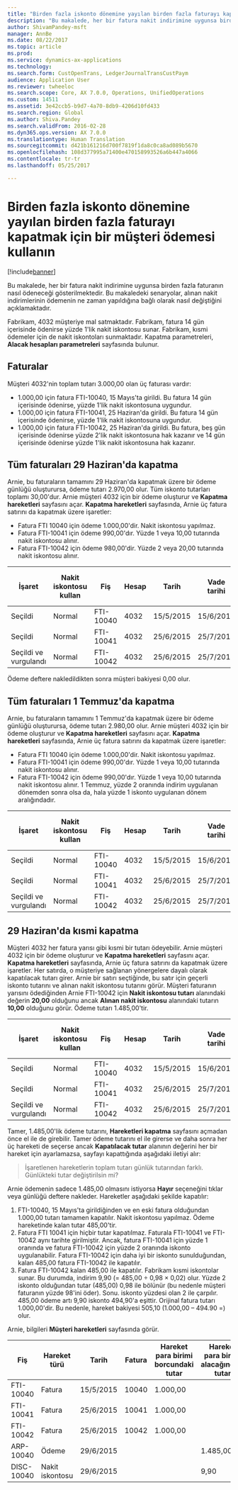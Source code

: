 ```yaml
---
title: "Birden fazla iskonto dönemine yayılan birden fazla faturayı kapatmak için bir müşteri ödemesi kullanın"
description: "Bu makalede, her bir fatura nakit indirimine uygunsa birden fazla faturanın nasıl ödeneceği gösterilmektedir. Bu makaledeki senaryolar, alınan nakit indirimlerinin ödemenin ne zaman yapıldığına bağlı olarak nasıl değiştiğini açıklamaktadır."
author: ShivamPandey-msft
manager: AnnBe
ms.date: 08/22/2017
ms.topic: article
ms.prod: 
ms.service: dynamics-ax-applications
ms.technology: 
ms.search.form: CustOpenTrans, LedgerJournalTransCustPaym
audience: Application User
ms.reviewer: twheeloc
ms.search.scope: Core, AX 7.0.0, Operations, UnifiedOperations
ms.custom: 14511
ms.assetid: 3e42ccb5-b9d7-4a70-8db9-4206d10fd433
ms.search.region: Global
ms.author: Shiva.Pandey
ms.search.validFrom: 2016-02-28
ms.dyn365.ops.version: AX 7.0.0
ms.translationtype: Human Translation
ms.sourcegitcommit: d421b161216d700f7819f1da8c0ca8ad089b5670
ms.openlocfilehash: 108d377995a71400e470158993526a6b447a4066
ms.contentlocale: tr-tr
ms.lasthandoff: 05/25/2017

---
```


# <a name="use-a-customer-payment-to-settle-multiple-invoices-that-span-multiple-discount-periods"></a>Birden fazla iskonto dönemine yayılan birden fazla faturayı kapatmak için bir müşteri ödemesi kullanın

[!include[banner](../includes/banner.md)]


Bu makalede, her bir fatura nakit indirimine uygunsa birden fazla faturanın nasıl ödeneceği gösterilmektedir. Bu makaledeki senaryolar, alınan nakit indirimlerinin ödemenin ne zaman yapıldığına bağlı olarak nasıl değiştiğini açıklamaktadır.

Fabrikam, 4032 müşteriye mal satmaktadır. Fabrikam, fatura 14 gün içerisinde ödenirse yüzde 1'lik nakit iskontosu sunar. Fabrikam, kısmi ödemeler için de nakit iskontoları sunmaktadır. Kapatma parametreleri, **Alacak hesapları parametreleri** sayfasında bulunur.

## <a name="invoices"></a>Faturalar
Müşteri 4032'nin toplam tutarı 3.000,00 olan üç faturası vardır:

-   1.000,00 için fatura FTI-10040, 15 Mayıs'ta girildi. Bu fatura 14 gün içerisinde ödenirse, yüzde 1'lik nakit iskontosuna uygundur.
-   1.000,00 için fatura FTI-10041, 25 Haziran'da girildi. Bu fatura 14 gün içerisinde ödenirse, yüzde 1'lik nakit iskontosuna uygundur.
-   1.000,00 için fatura FTI-10042, 25 Haziran'da girildi. Bu fatura, beş gün içerisinde ödenirse yüzde 2'lik nakit iskontosuna hak kazanır ve 14 gün içerisinde ödenirse yüzde 1'lik nakit iskontosuna hak kazanır.

## <a name="settle-all-invoices-on-june-29"></a>Tüm faturaları 29 Haziran'da kapatma
Arnie, bu faturaların tamamını 29 Haziran'da kapatmak üzere bir ödeme günlüğü oluşturursa, ödeme tutarı 2.970,00 olur. Tüm iskonto tutarları toplamı 30,00'dur. Arnie müşteri 4032 için bir ödeme oluşturur ve **Kapatma hareketleri** sayfasını açar. **Kapatma hareketleri** sayfasında, Arnie üç fatura satırını da kapatmak üzere işaretler:

-   Fatura FTI 10040 için ödeme 1.000,00'dir. Nakit iskontosu yapılmaz.
-   Fatura FTI-10041 için ödeme 990,00'dır. Yüzde 1 veya 10,00 tutarında nakit iskontosu alınır.
-   Fatura FTI-10042 için ödeme 980,00'dir. Yüzde 2 veya 20,00 tutarında nakit iskontosu alınır.

| İşaret                     | Nakit iskontosu kullan | Fiş   | Hesap | Tarih      | Vade tarihi  | Fatura | Hareket para birimi borcundaki tutar | Hareket para birimi alacağındaki tutar | Para Birimi | Kapatılacak tutar |
|--------------------------|-------------------|-----------|---------|-----------|-----------|---------|--------------------------------------|---------------------------------------|----------|------------------|
| Seçildi                 | Normal            | FTI-10040 | 4032    | 15/5/2015 | 15/6/2015 | 10040   | 1.000,00                             |                                       | ABD Doları      | 1.000,00         |
| Seçildi                 | Normal            | FTI-10041 | 4032    | 25/6/2015 | 25/7/2015 | 10041   | 1.000,00                             |                                       | ABD Doları      | 990,00           |
| Seçildi ve vurgulandı | Normal            | FTI-10042 | 4032    | 25/6/2015 | 25/7/2015 | 10042   | 1.000,00                             |                                       | ABD Doları      | 980,00           |

Ödeme deftere nakledildikten sonra müşteri bakiyesi 0,00 olur.

## <a name="settle-all-invoices-on-july-1"></a>Tüm faturaları 1 Temmuz'da kapatma
Arnie, bu faturaların tamamını 1 Temmuz'da kapatmak üzere bir ödeme günlüğü oluşturursa, ödeme tutarı 2.980,00 olur. Arnie müşteri 4032 için bir ödeme oluşturur ve **Kapatma hareketleri** sayfasını açar. **Kapatma hareketleri** sayfasında, Arnie üç fatura satırını da kapatmak üzere işaretler:

-   Fatura FTI 10040 için ödeme 1.000,00'dir. Nakit iskontosu yapılmaz.
-   Fatura FTI-10041 için ödeme 990,00'dır. Yüzde 1 veya 10,00 tutarında nakit iskontosu alınır.
-   Fatura FTI-10042 için ödeme 990,00'dır. Yüzde 1 veya 10,00 tutarında nakit iskontosu alınır. 1 Temmuz, yüzde 2 oranında indirim uygulanan dönemden sonra olsa da, hala yüzde 1 iskonto uygulanan dönem aralığındadır.

| İşaret                     | Nakit iskontosu kullan | Fiş   | Hesap | Tarih      | Vade tarihi  | Fatura | Hareket para birimi borcundaki tutar | Hareket para birimi alacağındaki tutar | Para Birimi | Kapatılacak tutar |
|--------------------------|-------------------|-----------|---------|-----------|-----------|---------|--------------------------------------|---------------------------------------|----------|------------------|
| Seçildi                 | Normal            | FTI-10040 | 4032    | 15/5/2015 | 15/6/2015 | 10040   | 1.000,00                             |                                       | ABD Doları      | 1.000,00         |
| Seçildi                 | Normal            | FTI-10041 | 4032    | 25/6/2015 | 25/7/2015 | 10041   | 1.000,00                             |                                       | ABD Doları      | 990,00           |
| Seçildi ve vurgulandı | Normal            | FTI-10042 | 4032    | 25/6/2015 | 25/7/2015 | 10042   | 1.000,00                             |                                       | ABD Doları      | 990,00           |

## <a name="partial-settlement-on-june-29"></a>29 Haziran'da kısmi kapatma
Müşteri 4032 her fatura yarısı gibi kısmi bir tutarı ödeyebilir. Arnie müşteri 4032 için bir ödeme oluşturur ve **Kapatma hareketleri** sayfasını açar. **Kapatma hareketleri** sayfasında, Arnie üç fatura satırını da kapatmak üzere işaretler. Her satırda, o müşteriye sağlanan yönergelere dayalı olarak kapatılacak tutarı girer. Arnie bir satırı seçtiğinde, bu satır için geçerli iskonto tutarını ve alınan nakit iskontosu tutarını görür. Müşteri faturanın yarısını ödediğinden Arnie FTI-10042 için **Nakit iskontosu tutarı** alanındaki değerin **20,00** olduğunu ancak **Alınan nakit iskontosu** alanındaki tutarın **10,00** olduğunu görür. Ödeme tutarı 1.485,00'tir.

| İşaret                     | Nakit iskontosu kullan | Fiş   | Hesap | Tarih      | Vade tarihi  | Fatura | Hareket para birimi borcundaki tutar | Hareket para birimi alacağındaki tutar | Para Birimi | Kapatılacak tutar |
|--------------------------|-------------------|-----------|---------|-----------|-----------|---------|--------------------------------------|---------------------------------------|----------|------------------|
| Seçildi                 | Normal            | FTI-10040 | 4032    | 15/5/2015 | 15/6/2015 | 10040   | 1.000,00                             |                                       | ABD Doları      | 500,00           |
| Seçildi                 | Normal            | FTI-10041 | 4032    | 25/6/2015 | 25/7/2015 | 10041   | 1.000,00                             |                                       | ABD Doları      | 495,00           |
| Seçildi ve vurgulandı | Normal            | FTI-10042 | 4032    | 25/6/2015 | 25/7/2015 | 10042   | 1.000,00                             |                                       | ABD Doları      | 490,00           |

Tamer, 1.485,00'lik ödeme tutarını, **Hareketleri kapatma** sayfasını açmadan önce el ile de girebilir. Tamer ödeme tutarını el ile girerse ve daha sonra her üç hareketi de seçerse ancak **Kapatılacak tutar** alanının değerini her bir hareket için ayarlamazsa, sayfayı kapattığında aşağıdaki iletiyi alır:

> İşaretlenen hareketlerin toplam tutarı günlük tutarından farklı. Günlükteki tutar değiştirilsin mi?

Arnie ödemenin sadece 1.485,00 olmasını istiyorsa **Hayır** seçeneğini tıklar veya günlüğü deftere nakleder. Hareketler aşağıdaki şekilde kapatılır:

1.  FTI-10040, 15 Mayıs'ta girildiğinden ve en eski fatura olduğundan 1.000,00 tutarı tamamen kapatılır. Nakit iskontosu yapılmaz. Ödeme hareketinde kalan tutar 485,00'tir.
2.  Fatura FTI 10041 için hiçbir tutar kapatılmaz. Faturala FTI-10041 ve FTI-10042 aynı tarihte girilmiştir. Ancak, fatura FTI-10041 için yüzde 1 oranında ve fatura FTI-10042 için yüzde 2 oranında iskonto uygulanabilir. Fatura FTI-10042 için daha iyi bir iskonto sunulduğundan, kalan 485,00 fatura FTI-10042 ile kapatılır.
3.  Fatura FTI-10042 kalan 485,00 ile kapatılır. Fabrikam kısmi iskontolar sunar. Bu durumda, indirim 9,90 (= 485,00 ÷ 0,98 × 0,02) olur. Yüzde 2 iskonto olduğundan tutar (485,00) 0,98 ile bölünür (bu nedenle müşteri faturanın yüzde 98'ini öder). Sonu. iskonto yüzdesi olan 2 ile çarpılır. 485,00 ödeme artı 9,90 iskonto 494,90'a eşittir. Orijinal fatura tutarı 1.000,00'dir. Bu nedenle, hareket bakiyesi 505,10 (1.000,00 – 494.90 =) olur.

Arnie, bilgileri **Müşteri hareketleri** sayfasında görür.

| Fiş    | Hareket türü | Tarih      | Fatura | Hareket para birimi borcundaki tutar | Hareket para birimi alacağındaki tutar | Kalan  | Para Birimi |
|------------|------------------|-----------|---------|--------------------------------------|---------------------------------------|----------|----------|
| FTI-10040  | Fatura          | 15/5/2015 | 10040   | 1.000,00                             |                                       | 0,00     | ABD Doları      |
| FTI-10041  | Fatura          | 25/6/2015 | 10041   | 1.000,00                             |                                       | 1.000,00 | ABD Doları      |
| FTI-10042  | Fatura          | 25/6/2015 | 10042   | 1.000,00                             |                                       | 505,10   | ABD Doları      |
| ARP-10040  | Ödeme          | 29/6/2015 |         |                                      | 1.485,00                              | 0,00     | ABD Doları      |
| DISC-10040 | Nakit iskontosu    | 29/6/2015 |         |                                      | 9,90                                  | 0,00     | ABD Doları      |






